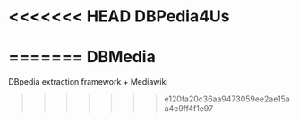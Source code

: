<<<<<<< HEAD
DBPedia4Us
==========
=======
DBMedia
=======

DBpedia extraction framework + Mediawiki
>>>>>>> e120fa20c36aa9473059ee2ae15aa4e9ff4f1e97
